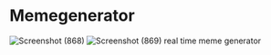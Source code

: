# Memegenerator
![Screenshot (868)](https://github.com/user-attachments/assets/fe2f7992-8021-41db-becb-f82db3de99b7)
![Screenshot (869)](https://github.com/user-attachments/assets/d5ad7e82-061c-4c6f-a30e-e43abc13140f)
real time meme generator
